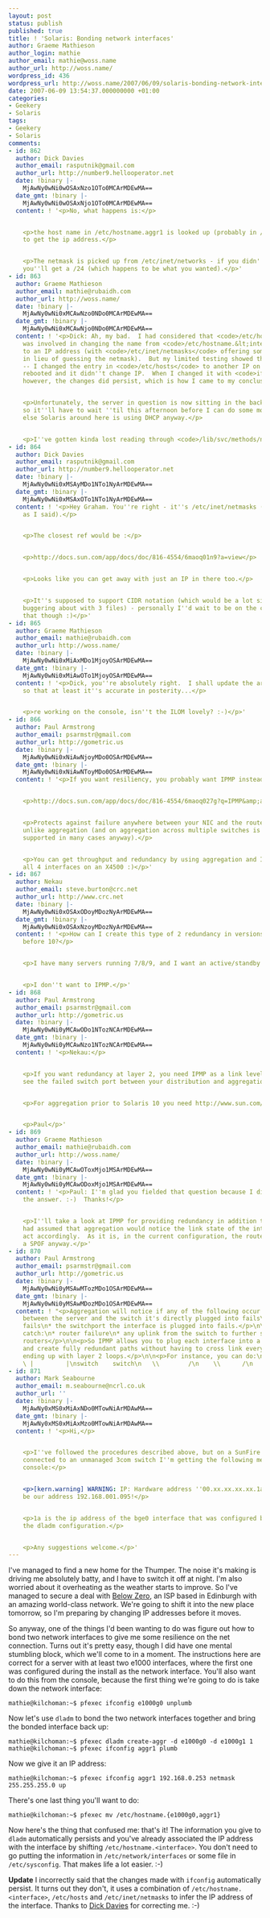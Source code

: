 ```yaml
---
layout: post
status: publish
published: true
title: ! 'Solaris: Bonding network interfaces'
author: Graeme Mathieson
author_login: mathie
author_email: mathie@woss.name
author_url: http://woss.name/
wordpress_id: 436
wordpress_url: http://woss.name/2007/06/09/solaris-bonding-network-interfaces/
date: 2007-06-09 13:54:37.000000000 +01:00
categories:
- Geekery
- Solaris
tags:
- Geekery
- Solaris
comments:
- id: 862
  author: Dick Davies
  author_email: rasputnik@gmail.com
  author_url: http://number9.hellooperator.net
  date: !binary |-
    MjAwNy0wNi0wOSAxNzo1OTo0MCArMDEwMA==
  date_gmt: !binary |-
    MjAwNy0wNi0wOSAxNjo1OTo0MCArMDEwMA==
  content: ! '<p>No, what happens is:</p>


    <p>the host name in /etc/hostname.aggr1 is looked up (probably in /etc/hosts)
    to get the ip address.</p>


    <p>The netmask is picked up from /etc/inet/networks - if you didn''t specify it,
    you''ll get a /24 (which happens to be what you wanted).</p>'
- id: 863
  author: Graeme Mathieson
  author_email: mathie@rubaidh.com
  author_url: http://woss.name/
  date: !binary |-
    MjAwNy0wNi0xMCAwNzo0NDo0MCArMDEwMA==
  date_gmt: !binary |-
    MjAwNy0wNi0xMCAwNjo0NDo0MCArMDEwMA==
  content: ! '<p>Dick: Ah, my bad.  I had considered that <code>/etc/hosts</code>
    was involved in changing the name from <code>/etc/hostname.&lt;interface&gt;</code>
    to an IP address (with <code>/etc/inet/netmasks</code> offering some assistance
    in lieu of guessing the netmask).  But my limited testing showed this not to happen
    -- I changed the entry in <code>/etc/hosts</code> to another IP on the local network,
    rebooted and it didn''t change IP.  When I changed it with <code>ifconfig</code>,
    however, the changes did persist, which is how I came to my conclusion.</p>


    <p>Unfortunately, the server in question is now sitting in the back of the car,
    so it''ll have to wait ''til this afternoon before I can do some more testing.  Everything
    else Solaris around here is using DHCP anyway.</p>


    <p>I''ve gotten kinda lost reading through <code>/lib/svc/methods/net-physical</code>...</p>'
- id: 864
  author: Dick Davies
  author_email: rasputnik@gmail.com
  author_url: http://number9.hellooperator.net
  date: !binary |-
    MjAwNy0wNi0xMSAyMDo1NTo1NyArMDEwMA==
  date_gmt: !binary |-
    MjAwNy0wNi0xMSAxOTo1NTo1NyArMDEwMA==
  content: ! '<p>Hey Graham. You''re right - it''s /etc/inet/netmasks (not networks
    as I said).</p>


    <p>The closest ref would be :</p>


    <p>http://docs.sun.com/app/docs/doc/816-4554/6maoq01n9?a=view</p>


    <p>Looks like you can get away with just an IP in there too.</p>


    <p>It''s supposed to support CIDR notation (which would be a lot simpler than
    buggering about with 3 files) - personally I''d wait to be on the console for
    that though :)</p>'
- id: 865
  author: Graeme Mathieson
  author_email: mathie@rubaidh.com
  author_url: http://woss.name/
  date: !binary |-
    MjAwNy0wNi0xMiAxMDo1MjoyOSArMDEwMA==
  date_gmt: !binary |-
    MjAwNy0wNi0xMiAwOTo1MjoyOSArMDEwMA==
  content: ! '<p>Dick, you''re absolutely right.  I shall update the article shortly
    so that at least it''s accurate in posterity...</p>


    <p>re working on the console, isn''t the ILOM lovely? :-)</p>'
- id: 866
  author: Paul Armstrong
  author_email: psarmstr@gmail.com
  author_url: http://gometric.us
  date: !binary |-
    MjAwNy0wNi0xNiAwNjoyMDo0OSArMDEwMA==
  date_gmt: !binary |-
    MjAwNy0wNi0xNiAwNToyMDo0OSArMDEwMA==
  content: ! '<p>If you want resiliency, you probably want IPMP instead.</p>


    <p>http://docs.sun.com/app/docs/doc/816-4554/6maoq027g?q=IPMP&amp;a=view</p>


    <p>Protects against failure anywhere between your NIC and the router (inclusive)
    unlike aggregation (and on aggregation across multiple switches is only kind of
    supported in many cases anyway).</p>


    <p>You can get throughput and redundancy by using aggregation and IPMP across
    all 4 interfaces on an X4500 :)</p>'
- id: 867
  author: Nekau
  author_email: steve.burton@crc.net
  author_url: http://www.crc.net
  date: !binary |-
    MjAwNy0wNi0xOSAxODoyMDozNyArMDEwMA==
  date_gmt: !binary |-
    MjAwNy0wNi0xOSAxNzoyMDozNyArMDEwMA==
  content: ! '<p>How can I create this type of 2 redundancy in versions of Solaris
    before 10?</p>


    <p>I have many servers running 7/8/9, and I want an active/standby layer 2 config.</p>


    <p>I don''t want to IPMP.</p>'
- id: 868
  author: Paul Armstrong
  author_email: psarmstr@gmail.com
  author_url: http://gometric.us
  date: !binary |-
    MjAwNy0wNi0yMCAwODo1NTozNCArMDEwMA==
  date_gmt: !binary |-
    MjAwNy0wNi0yMCAwNzo1NTozNCArMDEwMA==
  content: ! '<p>Nekau:</p>


    <p>If you want redundancy at layer 2, you need IPMP as a link level detector won''t
    see the failed switch port between your distribution and aggregation switches.</p>


    <p>For aggregation prior to Solaris 10 you need http://www.sun.com/products/networking/ethernet/suntrunking/</p>


    <p>Paul</p>'
- id: 869
  author: Graeme Mathieson
  author_email: mathie@rubaidh.com
  author_url: http://woss.name/
  date: !binary |-
    MjAwNy0wNi0yMCAwOToxMjo1MSArMDEwMA==
  date_gmt: !binary |-
    MjAwNy0wNi0yMCAwODoxMjo1MSArMDEwMA==
  content: ! '<p>Paul: I''m glad you fielded that question because I didn''t know
    the answer. :-)  Thanks!</p>


    <p>I''ll take a look at IPMP for providing redundancy in addition to the aggregation.  I
    had assumed that aggregation would notice the link state of the interface and
    act accordingly.  As it is, in the current configuration, the router itself is
    a SPOF anyway.</p>'
- id: 870
  author: Paul Armstrong
  author_email: psarmstr@gmail.com
  author_url: http://gometric.us
  date: !binary |-
    MjAwNy0wNi0yMSAwMTozMDo1OSArMDEwMA==
  date_gmt: !binary |-
    MjAwNy0wNi0yMSAwMDozMDo1OSArMDEwMA==
  content: ! "<p>Aggregation will notice if any of the following occur:\n* the cable
    between the server and the switch it's directly plugged into fails\n* the NIC
    fails\n* the switchport the interface is plugged into fails.</p>\n\n<p>It won't
    catch:\n* router failure\n* any uplink from the switch to further switching or
    routers</p>\n\n<p>So IPMP allows you to plug each interface into a different switch
    and create fully redundant paths without having to cross link everything and potentially
    ending up with layer 2 loops.</p>\n\n<p>For instance, you can do:\nrouter    router\n
    \ |         |\nswitch    switch\n   \\        /\n    \\      /\n     server</p>\n\n<p>Paul</p>"
- id: 871
  author: Mark Seabourne
  author_email: m.seabourne@ncrl.co.uk
  author_url: ''
  date: !binary |-
    MjAwNy0xMS0xMiAxNDo0MTowNiArMDAwMA==
  date_gmt: !binary |-
    MjAwNy0xMS0xMiAxMzo0MTowNiArMDAwMA==
  content: ! '<p>Hi,</p>


    <p>I''ve followed the procedures described above, but on a SunFire V245 system
    connected to an unmanaged 3com switch I''m getting the following message on the
    console:</p>


    <p>[kern.warning] WARNING: IP: Hardware address ''00.xx.xx.xx.xx.1a'' trying to
    be our address 192.168.001.095!</p>


    <p>1a is the ip address of the bge0 interface that was configured before I attempted
    the dladm configuration.</p>


    <p>Any suggestions welcome.</p>'
---
```

I've managed to find a new home for the Thumper.  The noise it's making is driving me absolutely batty, and I have to switch it off at night.  I'm also worried about it overheating as the weather starts to improve.  So I've managed to secure a deal with [Below Zero](http://belowzero.biz/), an ISP based in Edinburgh with an amazing world-class network.  We're going to shift it into the new place tomorrow, so I'm preparing by changing IP addresses before it moves.

So anyway, one of the things I'd been wanting to do was figure out how to bond two network interfaces to give me some resilience on the net connection.  Turns out it's pretty easy, though I did have one mental stumbling block, which we'll come to in a moment. The instructions here are correct for a server with at least two e1000 interfaces, where the first one was configured during the install as the network interface.  You'll also want to do this from the console, because the first thing we're going to do is take down the network interface:

    mathie@kilchoman:~$ pfexec ifconfig e1000g0 unplumb

Now let's use `dladm` to bond the two network interfaces together and bring the bonded interface back up:

    mathie@kilchoman:~$ pfexec dladm create-aggr -d e1000g0 -d e1000g1 1
    mathie@kilchoman:~$ pfexec ifconfig aggr1 plumb

Now we give it an IP address:

    mathie@kilchoman:~$ pfexec ifconfig aggr1 192.168.0.253 netmask 255.255.255.0 up

There's one last thing you'll want to do:

    mathie@kilchoman:~$ pfexec mv /etc/hostname.{e1000g0,aggr1}

Now here's the thing that confused me: that's it!  The information you give to `dladm` automatically persists and you've already associated the IP address with the interface by shifting `/etc/hostname.<interface>`.  You don't need to go putting the information in `/etc/network/interfaces` or some file in `/etc/sysconfig`.  That makes life a lot easier. :-)

**Update** I incorrectly said that the changes made with `ifconfig` automatically persist.  It turns out they don't, it uses a combination of `/etc/hostname.<interface>`, `/etc/hosts` and `/etc/inet/netmasks` to infer the IP address of the interface.  Thanks to [Dick Davies](http://number9.hellooperator.net/) for correcting me. :-)
